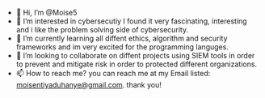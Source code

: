 - 👋 Hi, I’m @Moise5
- 👀 I’m interested in cybersecutiy I found it very fascinating, interesting and i like the problem solving side of cybersecurity.
- 🌱 I’m currently learning all diffent ethics, algorithm and security frameworks and im very excited for the programming languges.
- 💞️ I’m looking to collaborate on diffent projects using SIEM tools in order to prevent and mitigate risk in order to protected different organizations.
- 📫 How to reach me?  you can reach me at my Email listed: moisentiyaduhanye@gmail.com. thank you!

<!---
Moise5/Moise5 is a ✨ special ✨ repository because its `README.md` (this file) appears on your GitHub profile.
You can click the Preview link to take a look at your changes.
--->
